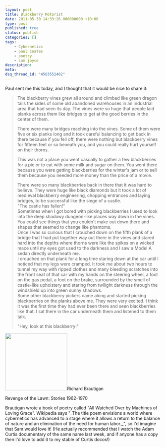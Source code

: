 ```yaml
---
layout: post
title: Blackberry Motorist
date: 2011-05-30 14:33:26.000000000 +10:00
type: post
published: true
status: publish
categories: []
tags:
    - Cybernetics
    - paul coates
    - poetry
    - sam joyce
description:
meta:
dsq_thread_id: "4503552402"
---
```


<p>Paul sent me this today, and I thought that it would be nice to share it:</p>
<blockquote><p>The blackberry vines grew all around and climbed like green dragon tails the sides of some old abandoned warehouses in an industrial area that had seen its day. The vines were so huge that people laid planks across them like bridges to get at the good berries in the center of them.</p>
<p>There were many bridges reaching into the vines. Some of them were five or six planks long and it took careful balancing to get back in there because if you fell off, there were nothing but blackberry vines for fifteen feet or so beneath you, and you could really hurt yourself on their thorns.</p>
<p>This was not a place you went casually to gather a few blackberries for a pie or to eat with some milk and sugar on them. You went there because you were getting blackberries for the winter's jam or to sell them because you needed more money than the price of a movie.</p>
<p>There were so many blackberries back in there that it was hard to believe. They were huge like black diamonds but it took a lot of medieval blackberry engineering, chopping entrances and laying bridges, to be successful like the siege of a castle.<br />
"The castle has fallen!"<br />
Sometimes when I got bored with picking blackberries I used to look into the deep shadowy dungeon-like places way down in the vines. You could see things that you couldn't make out down there and shapes that seemed to change like phantoms.<br />
Once I was so curious that I crouched down on the fifth plank of a bridge that I had put together way out there in the vines and stared hard into the depths where thorns were like the spikes on a wicked mace until my eyes got used to the darkness and I saw a Model A sedan directly underneath me.<br />
I crouched on that plank for a long time staring down at the car until I noticed that my legs were cramped. It took me about two hours to tunnel my way with ripped clothes and many bleeding scratches into the front seat of that car with my hands on the steering wheel, a foot on the gas pedal, a foot on the brake, surrounded by the smell of castle-like upholstery and staring from twilight darkness through the windshield up into green sunny shadows.<br />
Some other blackberry pickers came along and started picking blackberries on the planks above me. They were very excited. I think it was the first time they had ever been there and seen blackberries like that. I sat there in the car underneath them and listened to them talk.</p>
<p>"Hey, look at this blackberry!"</p>
</blockquote>
<p><img class="alignright" src="{{ site.baseurl }}/assets/000hkr97" alt="" width="200" height="184" />Richard Brautigan</p>
<p>Revenge of the Lawn: Stories 1962-1970</p>
<p>Brautigan wrote a book of poetry called "All Watched Over by Machines of Loving Grace". Wikipedia says "_The title poem envisions a world where cybernetics has advanced to a stage where it allows a return to the balance of nature and an elimination of the need for human labor._", so I'd imagine that Sam would love it! (He actually recommended that I watch the Adam Curtis documentary of the same name last week, and if anyone has a copy then I'd love to add it to my stable of Curtis docos!)</p>
